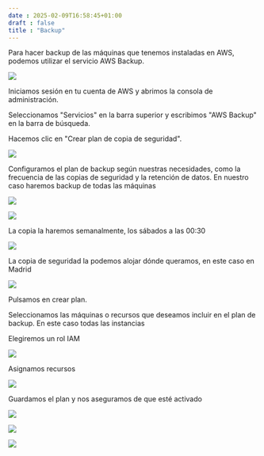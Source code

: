 ```yaml
---
date : 2025-02-09T16:58:45+01:00
draft : false
title : "Backup"
---
```



Para hacer backup de las máquinas que tenemos instaladas en AWS, podemos utilizar el servicio AWS Backup.

![](https://roman403.github.io/ProyectoAlpha-Final/backup1.png)

Iniciamos sesión en tu cuenta de AWS y abrimos la consola de administración.

Seleccionamos "Servicios" en la barra superior y escribimos "AWS Backup" en la barra de búsqueda.

Hacemos clic en "Crear plan de copia de seguridad".

![](https://roman403.github.io/ProyectoAlpha-Final/backup2.png)

Configuramos el plan de backup según nuestras necesidades, como la frecuencia de las copias de seguridad y la retención de datos. En nuestro caso haremos backup de todas las máquinas

![](https://roman403.github.io/ProyectoAlpha-Final/backup3.png)



![](https://roman403.github.io/ProyectoAlpha-Final/backup4.png)

La copia la haremos semanalmente, los sábados a las 00:30

![](https://roman403.github.io/ProyectoAlpha-Final/backup5.png)

La copia de seguridad la podemos alojar dónde queramos, en este caso en Madrid

![](https://roman403.github.io/ProyectoAlpha-Final/backup6.png)

Pulsamos en crear plan.

Seleccionamos las máquinas o recursos que deseamos incluir en el plan de backup. En este caso todas las instancias

Elegiremos un rol IAM

![](https://roman403.github.io/ProyectoAlpha-Final/backup7.png)

Asignamos recursos

![](https://roman403.github.io/ProyectoAlpha-Final/backup8.png)

Guardamos el plan y nos aseguramos de que esté activado

![](https://roman403.github.io/ProyectoAlpha-Final/backup9.png)

![](https://roman403.github.io/ProyectoAlpha-Final/backup10.png)

![](https://roman403.github.io/ProyectoAlpha-Final/backup11.png)
